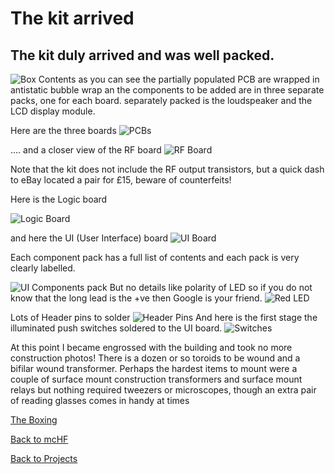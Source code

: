 # The kit arrived

## The kit duly arrived and was well packed.
![Box Contents](/images/IMG_1343.JPG)
as you can see the partially populated PCB are wrapped in antistatic bubble wrap an the components to be added are in three separate packs, one for each board. separately packed is the loudspeaker and the LCD display module.

Here are the three boards
![PCBs](/images/IMG_1345.JPG)

.... and a closer view of the RF board
![RF Board](/images/IMG_1346.jpg)

Note that the kit does not include the RF output transistors, but a quick dash to eBay located a pair for £15, beware of counterfeits!

Here is the Logic board 

![Logic Board](/images/IMG_1347.JPG)


and here the UI (User Interface) board
![UI Board](/images/IMG_1348.JPG)

Each component pack has a full list of contents and each pack is very clearly labelled. 

![UI Components pack](/images/IMG_1349.JPG)
 But no details like polarity of LED so if you do not know that the long lead is the +ve then Google is your friend.
![Red LED](/images/IMG_1350.JPG)

Lots of Header pins to solder
![Header Pins](/images/IMG_1351.JPG)
And here is the first stage the illuminated push switches soldered to the UI board.
![Switches](/images/IMG_1352.JPG)

At this point I became engrossed with the building and took no more construction photos! There is a dozen or so toroids to be wound and a bifilar wound transformer. Perhaps the hardest items to mount were a couple of surface mount construction transformers and surface mount relays but nothing required tweezers or microscopes, though an extra pair of reading glasses comes in handy at times

[The Boxing](casing.md)

[Back to mcHF](mcHF.md)

[Back to Projects](projects.md)
